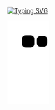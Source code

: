 [![Typing SVG](https://readme-typing-svg.herokuapp.com?font=Fira+Code&size=17&pause=1000&color=38C2FFB1&center=true&vCenter=true&width=1000&lines=welcome;dollarwastaken)](https://git.io/typing-svg)

![Snake animation](https://github.com/rafaballerini/rafaballerini/blob/output/github-contribution-grid-snake.svg)
